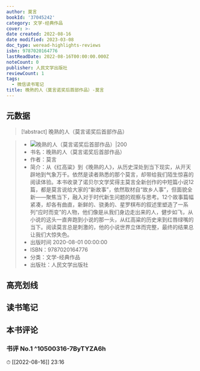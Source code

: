```yaml
---
author: 莫言
bookId: '37045242'
category: 文学-经典作品
cover: >-
date created: 2022-08-16
date modified: 2023-03-08
doc_type: weread-highlights-reviews
isbn: 9787020164776
lastReadDate: 2022-08-16T00:00:00.000Z
noteCount: 0
publisher: 人民文学出版社
reviewCount: 1
tags:
  - 微信读书笔记
title: 晚熟的人（莫言诺奖后首部作品）-莫言
---
```


## 元数据

>[!abstract] 晚熟的人（莫言诺奖后首部作品）

> - ![晚熟的人（莫言诺奖后首部作品）|200](https://wfqqreader-1252317822.image.myqcloud.com/cover/242/37045242/t7_37045242.jpg)
> - 书名：晚熟的人（莫言诺奖后首部作品）
> - 作者：莫言
> - 简介：从《红高粱》到《晚熟的人》，从历史深处到当下现实，从开天辟地到气象万千。依然是读者熟悉的那个莫言，却带给我们陌生惊喜的阅读体验。本书收录了诺贝尔文学奖得主莫言全新创作的中短篇小说12篇，都是莫言说给大家的“新故事”，依然取材自“故乡人事”，但面貌全新——聚焦当下，融入对于时代新生问题的观察与思考。12个故事篇幅紧凑，却各有曲直，新鲜的、骁勇的、星罗棋布的叙述里塑造了一系列“应时而变”的人物，他们像是从我们身边走出来的人，健步如飞，从小说的这头一直奔跑到小说的那一头，从红高粱的历史来到红唇绿嘴的当下。阅读莫言总是刺激的，他的小说世界立体而完整，最终的结果总让我们大惊失色。
> - 出版时间 2020-08-01 00:00:00
> - ISBN：9787020164776
> - 分类：文学-经典作品
> - 出版社：人民文学出版社

## 高亮划线

## 读书笔记

## 本书评论

### 书评 No.1 ^10500316-7ByTYZA6h

⏱ [[2022-08-16]] 23:16
